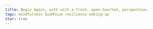 ```yaml
---
title: Begin Again, with with a fresh, open-hearted, perspective.
tags: mindfulness buddhism resilience waking-up
star: true
---
```

